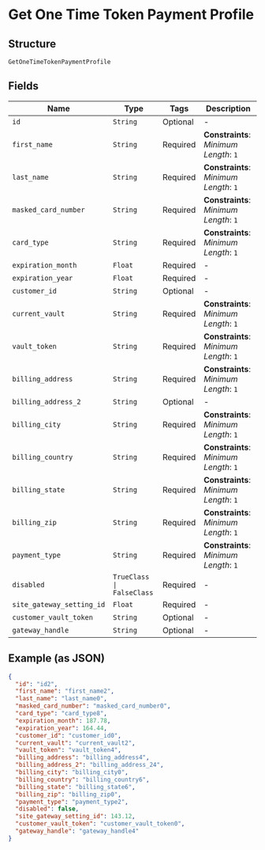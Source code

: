 
# Get One Time Token Payment Profile

## Structure

`GetOneTimeTokenPaymentProfile`

## Fields

| Name | Type | Tags | Description |
|  --- | --- | --- | --- |
| `id` | `String` | Optional | - |
| `first_name` | `String` | Required | **Constraints**: *Minimum Length*: `1` |
| `last_name` | `String` | Required | **Constraints**: *Minimum Length*: `1` |
| `masked_card_number` | `String` | Required | **Constraints**: *Minimum Length*: `1` |
| `card_type` | `String` | Required | **Constraints**: *Minimum Length*: `1` |
| `expiration_month` | `Float` | Required | - |
| `expiration_year` | `Float` | Required | - |
| `customer_id` | `String` | Optional | - |
| `current_vault` | `String` | Required | **Constraints**: *Minimum Length*: `1` |
| `vault_token` | `String` | Required | **Constraints**: *Minimum Length*: `1` |
| `billing_address` | `String` | Required | **Constraints**: *Minimum Length*: `1` |
| `billing_address_2` | `String` | Optional | - |
| `billing_city` | `String` | Required | **Constraints**: *Minimum Length*: `1` |
| `billing_country` | `String` | Required | **Constraints**: *Minimum Length*: `1` |
| `billing_state` | `String` | Required | **Constraints**: *Minimum Length*: `1` |
| `billing_zip` | `String` | Required | **Constraints**: *Minimum Length*: `1` |
| `payment_type` | `String` | Required | **Constraints**: *Minimum Length*: `1` |
| `disabled` | `TrueClass \| FalseClass` | Required | - |
| `site_gateway_setting_id` | `Float` | Required | - |
| `customer_vault_token` | `String` | Optional | - |
| `gateway_handle` | `String` | Optional | - |

## Example (as JSON)

```json
{
  "id": "id2",
  "first_name": "first_name2",
  "last_name": "last_name0",
  "masked_card_number": "masked_card_number0",
  "card_type": "card_type8",
  "expiration_month": 187.78,
  "expiration_year": 164.44,
  "customer_id": "customer_id0",
  "current_vault": "current_vault2",
  "vault_token": "vault_token4",
  "billing_address": "billing_address4",
  "billing_address_2": "billing_address_24",
  "billing_city": "billing_city0",
  "billing_country": "billing_country6",
  "billing_state": "billing_state6",
  "billing_zip": "billing_zip0",
  "payment_type": "payment_type2",
  "disabled": false,
  "site_gateway_setting_id": 143.12,
  "customer_vault_token": "customer_vault_token0",
  "gateway_handle": "gateway_handle4"
}
```

